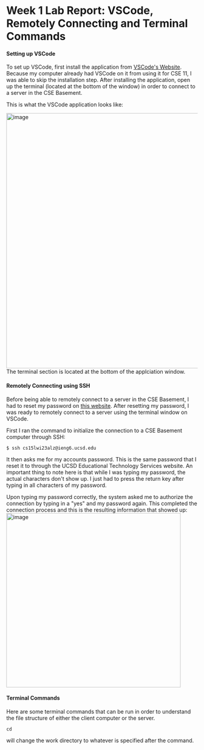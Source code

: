 # Week 1 Lab Report: VSCode, Remotely Connecting and Terminal Commands

#### Setting up VSCode
To set up VSCode, first install the application from [VSCode's Website](https://code.visualstudio.com/).
Because my computer already had VSCode on it from using it for CSE 11, I was able to skip the installation step.
After installing the application, open up the terminal (located at the bottom of the window) in order to connect to a server in the CSE Basement.

This is what the VSCode application looks like:

<img width="672" alt="image" src="https://user-images.githubusercontent.com/70964947/211930459-d799d4e0-7532-4748-b687-9b753bcf81f8.png">
The terminal section is located at the bottom of the applciation window.

#### Remotely Connecting using SSH
Before being able to remotely connect to a server in the CSE Basement, I had to reset my password on [this website](https://sdacs.ucsd.edu/~icc/index.php).
After resetting my password, I was ready to remotely connect to a server using the terminal window on VSCode.

First I ran the command to initialize the connection to a CSE Basement computer through SSH:
```
$ ssh cs15lwi23alz@ieng6.ucsd.edu
```
It then asks me for my accounts password. This is the same password that I reset it to through the UCSD Educational Technology Services website.
An important thing to note here is that while I was typing my password, the actual characters don't show up. I just had to press the return key after typing in all characters of my password.

Upon typing my password correctly, the system asked me to authorize the connection by typing in a "yes" and my password again. This completed the connection process and this is the resulting information that showed up: 
<img width="459" alt="image" src="https://user-images.githubusercontent.com/70964947/211930153-9ff212a6-6ae4-4f6c-b411-819a4fbd5653.png">

#### Terminal Commands
Here are some terminal commands that can be run in order to understand the file structure of either the client computer or the server.
```
cd
``` 
will change the work directory to whatever is specified after the command.
